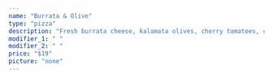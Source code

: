 ```yaml
---
name: "Burrata & Olive"
type: "pizza"
description: "Fresh burrata cheese, kalamata olives, cherry tomatoes, caramelized red onion, fresh basil, and arugula. Finished with a porter balsamic reduction."
modifier_1: " "
modifier_2: " "
price: "$19"
picture: "none"
---
```

